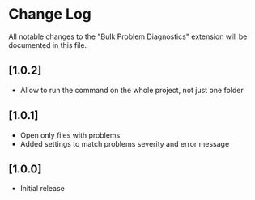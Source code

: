 # Change Log

All notable changes to the "Bulk Problem Diagnostics" extension will be documented in this file.

## [1.0.2]
- Allow to run the command on the whole project, not just one folder

## [1.0.1]
- Open only files with problems
- Added settings to match problems severity and error message

## [1.0.0]
- Initial release